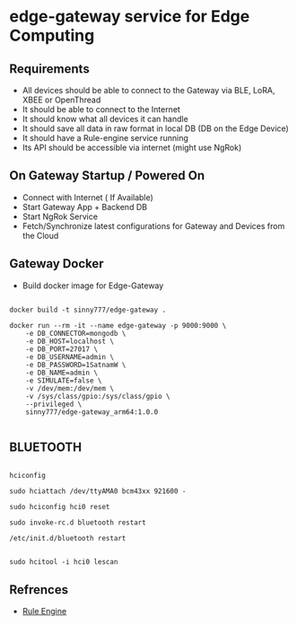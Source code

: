 
# edge-gateway service for Edge Computing

## Requirements

- All devices should be able to connect to the Gateway via BLE, LoRA, XBEE or OpenThread
- It should be able to connect to the Internet
- It should know what all devices it can handle
- It should save all data in raw format in local DB (DB on the Edge Device)
- It should have a Rule-engine service running
- Its API should be accessible via internet (might use NgRok)

## On Gateway Startup / Powered On

- Connect with Internet ( If Available)
- Start Gateway App + Backend DB
- Start NgRok Service 
- Fetch/Synchronize latest configurations for Gateway and Devices from the Cloud

## Gateway Docker

- Build docker image for Edge-Gateway

```

docker build -t sinny777/edge-gateway .

docker run --rm -it --name edge-gateway -p 9000:9000 \
    -e DB_CONNECTOR=mongodb \
    -e DB_HOST=localhost \
    -e DB_PORT=27017 \
    -e DB_USERNAME=admin \
    -e DB_PASSWORD=1SatnamW \
    -e DB_NAME=admin \
    -e SIMULATE=false \
    -v /dev/mem:/dev/mem \
    -v /sys/class/gpio:/sys/class/gpio \
    --privileged \
    sinny777/edge-gateway_arm64:1.0.0
    
```

## BLUETOOTH

```

hciconfig

sudo hciattach /dev/ttyAMA0 bcm43xx 921600 -

sudo hciconfig hci0 reset

sudo invoke-rc.d bluetooth restart

/etc/init.d/bluetooth restart


sudo hcitool -i hci0 lescan

```


## Refrences

- [Rule Engine](https://github.com/cachecontrol/json-rules-engine)